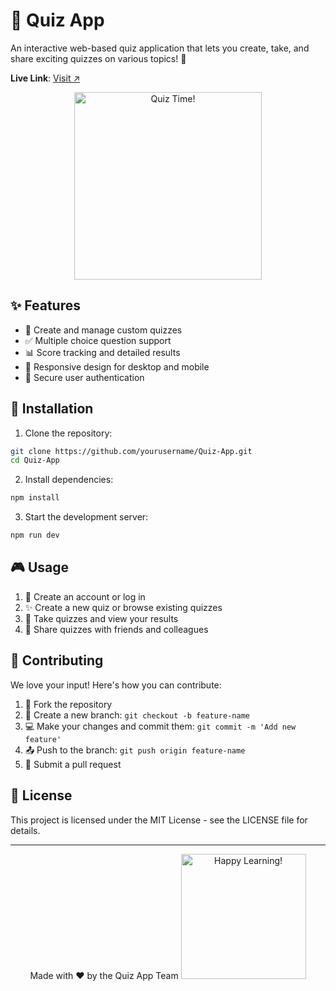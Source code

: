 # 🎯 Quiz App

An interactive web-based quiz application that lets you create, take, and share exciting quizzes on various topics! 🚀

**Live Link**: <a href="https://thamidu-nadun.github.io/v-ii.ai-quiz/">Visit ↗</a>

<div align="center">
  <img src="https://media.giphy.com/media/3o7TKSjRrfIPjeiVyM/giphy.gif" alt="Quiz Time!" width="300px">
</div>

## ✨ Features

- 📝 Create and manage custom quizzes
- ✅ Multiple choice question support
- 📊 Score tracking and detailed results
- 📱 Responsive design for desktop and mobile
- 🔐 Secure user authentication

## 🚀 Installation

1. Clone the repository:

```bash
git clone https://github.com/yourusername/Quiz-App.git
cd Quiz-App
```

2. Install dependencies:

```bash
npm install
```

3. Start the development server:

```bash
npm run dev
```

## 🎮 Usage

1. 👤 Create an account or log in
2. ✨ Create a new quiz or browse existing quizzes
3. 📝 Take quizzes and view your results
4. 🔄 Share quizzes with friends and colleagues

## 🤝 Contributing

We love your input! Here's how you can contribute:

1. 🔀 Fork the repository
2. 🌿 Create a new branch: `git checkout -b feature-name`
3. 💻 Make your changes and commit them: `git commit -m 'Add new feature'`
4. 📤 Push to the branch: `git push origin feature-name`
5. 🎉 Submit a pull request

## 📄 License

This project is licensed under the MIT License - see the LICENSE file for details.

---

<div align="center">
  Made with ❤️ by the Quiz App Team
  
  <img src="https://media.giphy.com/media/3o7TKSjRrfIPjeiVyM/giphy.gif" alt="Happy Learning!" width="200px">
</div>
